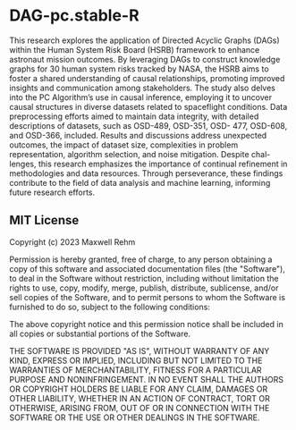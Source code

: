 # DAG-pc.stable-R

This research explores the application of Directed Acyclic Graphs
(DAGs) within the Human System Risk Board (HSRB) framework to
enhance astronaut mission outcomes. By leveraging DAGs to construct
knowledge graphs for 30 human system risks tracked by NASA, the HSRB
aims to foster a shared understanding of causal relationships, promoting
improved insights and communication among stakeholders. The study
also delves into the PC Algorithm’s use in causal inference, employing
it to uncover causal structures in diverse datasets related to spaceflight
conditions. Data preprocessing efforts aimed to maintain data integrity,
with detailed descriptions of datasets, such as OSD-489, OSD-351, OSD-
477, OSD-608, and OSD-366, included. Results and discussions address
unexpected outcomes, the impact of dataset size, complexities in problem
representation, algorithm selection, and noise mitigation. Despite chal-
lenges, this research emphasizes the importance of continual refinement in
methodologies and data resources. Through perseverance, these findings
contribute to the field of data analysis and machine learning, informing
future research efforts.

## MIT License

Copyright (c) 2023 Maxwell Rehm

Permission is hereby granted, free of charge, to any person obtaining a copy
of this software and associated documentation files (the "Software"), to deal
in the Software without restriction, including without limitation the rights
to use, copy, modify, merge, publish, distribute, sublicense, and/or sell
copies of the Software, and to permit persons to whom the Software is
furnished to do so, subject to the following conditions:

The above copyright notice and this permission notice shall be included in all
copies or substantial portions of the Software.

THE SOFTWARE IS PROVIDED "AS IS", WITHOUT WARRANTY OF ANY KIND, EXPRESS OR
IMPLIED, INCLUDING BUT NOT LIMITED TO THE WARRANTIES OF MERCHANTABILITY,
FITNESS FOR A PARTICULAR PURPOSE AND NONINFRINGEMENT. IN NO EVENT SHALL THE
AUTHORS OR COPYRIGHT HOLDERS BE LIABLE FOR ANY CLAIM, DAMAGES OR OTHER
LIABILITY, WHETHER IN AN ACTION OF CONTRACT, TORT OR OTHERWISE, ARISING FROM,
OUT OF OR IN CONNECTION WITH THE SOFTWARE OR THE USE OR OTHER DEALINGS IN THE
SOFTWARE.
